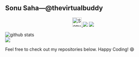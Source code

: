 ## Sonu Saha—@thevirtualbuddy  
<p align="center">
<a href="https://dev.to/thevirtualbuddy">
  <img src="https://d2fltix0v2e0sb.cloudfront.net/dev-badge.svg" alt="Sonu Saha's DEV Profile" height="30" width="30">
</a>
<a href= "https://www.linkedin.com/in/sonu-saha-a97754131/"><img src="https://img.icons8.com/material-outlined/30/000000/linkedin.png"/></a>
<a href= "https://twitter.com/thevirtualbuddy/"><img src="https://img.icons8.com/material-outlined/30/000000/twitter.png"/></a>
</p>

<div>
  <img src="https://github-readme-stats.vercel.app/api/?username=thevirtualbuddy&show_icons=true&title_color=fffffff&icon_color=000000&text_color=000000" alt="github stats"/>
  <br>
  <img align="center" src="https://github-readme-stats.vercel.app/api/top-langs/?username=thevirtualbuddy&theme=light&hide_langs_below=1" />
</div>

Feel free to check out my repositories below.
Happy Coding! 😄
<!--
**thevirtualbuddy/thevirtualbuddy** is a ✨ _special_ ✨ repository because its `README.md` (this file) appears on your GitHub profile.

Here are some ideas to get you started:

- 🔭 I’m currently working on ...
 ...
- 👯 I’m looking to collaborate on ...
- 🤔 I’m looking for help with ...
- 💬 Ask me about ...
- 📫 How to reach me: ...
- 😄 Pronouns: ...
- ⚡ Fun fact: ...
-->
